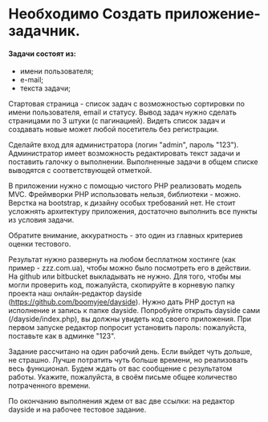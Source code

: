 # Необходимо Создать приложение-задачник.

#### Задачи состоят из:
- имени пользователя;
- е-mail;
- текста задачи;

Стартовая страница - список задач с возможностью сортировки по имени пользователя, email и статусу. Вывод задач нужно сделать страницами по 3 штуки (с пагинацией). Видеть список задач и создавать новые может любой посетитель без регистрации. 

Сделайте вход для администратора (логин "admin", пароль "123"). Администратор имеет возможность редактировать текст задачи и поставить галочку о выполнении. Выполненные задачи в общем списке выводятся с соответствующей отметкой.

В приложении нужно с помощью чистого PHP реализовать модель MVC. Фреймворки PHP использовать нельзя, библиотеки - можно. Верстка на bootstrap, к дизайну особых требований нет. Не стоит усложнять архитектуру приложения, достаточно выполнить все пункты из условия задачи.

Обратите внимание, аккуратность - это один из главных критериев оценки тестового.

Результат нужно развернуть на любом бесплатном хостинге (как пример - zzz.com.ua), чтобы можно было посмотреть его в действии. На github или bitbucket выкладывать не нужно.
Для того, чтобы мы могли проверить код, пожалуйста, скопируйте в корневую папку проекта наш онлайн-редактор dayside (https://github.com/boomyjee/dayside). Нужно дать PHP доступ на исполнение и запись к папке dayside. Попробуйте открыть dayside сами (/dayside/index.php), вы должны увидеть код своего приложения. При первом запуске редактор попросит установить пароль: пожалуйста, поставьте как в админке "123".

Задание рассчитано на один рабочий день. Если выйдет чуть дольше, не страшно. Лучше потратить чуть больше времени, но реализовать весь функционал. Будем ждать от вас сообщение с результатом работы. Укажите, пожалуйста, в своём письме общее количество потраченного времени. 

По окончанию выполнения ждем от вас две ссылки: на редактор dayside и на рабочее тестовое задание. 